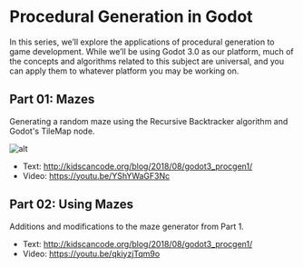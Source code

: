# Procedural Generation in Godot

In this series, we’ll explore the applications of procedural generation to game development. While we’ll be using Godot 3.0 as our platform, much of the concepts and algorithms related to this subject are universal, and you can apply them to whatever platform you may be working on.

## Part 01: Mazes

Generating a random maze using the Recursive Backtracker algorithm and Godot's TileMap node.

![alt](http://kidscancode.org/blog/img/maze_gen1.gif)

- Text: http://kidscancode.org/blog/2018/08/godot3_procgen1/
- Video: https://youtu.be/YShYWaGF3Nc

## Part 02: Using Mazes

Additions and modifications to the maze generator from Part 1.

- Text: http://kidscancode.org/blog/2018/08/godot3_procgen1/
- Video: https://youtu.be/qkiyzjTqm9o
